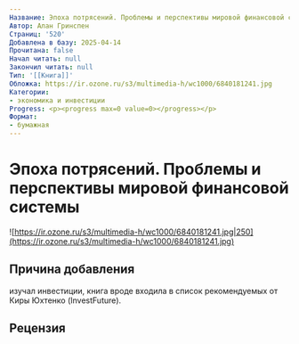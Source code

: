 ```yaml
---
Название: Эпоха потрясений. Проблемы и перспективы мировой финансовой системы
Автор: Алан Гринспен
Страниц: '520'
Добавлена в базу: 2025-04-14
Прочитана: false
Начал читать: null
Закончил читать: null
Тип: '[[Книга]]'
Обложка: https://ir.ozone.ru/s3/multimedia-h/wc1000/6840181241.jpg
Категории:
- экономика и инвестиции
Progress: <p><progress max=0 value=0></progress></p>
Формат:
- бумажная
---
```

# Эпоха потрясений. Проблемы и перспективы мировой финансовой системы

![https://ir.ozone.ru/s3/multimedia-h/wc1000/6840181241.jpg|250](https://ir.ozone.ru/s3/multimedia-h/wc1000/6840181241.jpg)

## Причина добавления

изучал инвестиции, книга вроде входила в список рекомендуемых от Киры Юхтенко (InvestFuture).

## Рецензия